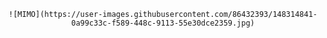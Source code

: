 <div align="center">

    ![MIMO](https://user-images.githubusercontent.com/86432393/148314841-0a99c33c-f589-448c-9113-55e30dce2359.jpg)

</div>